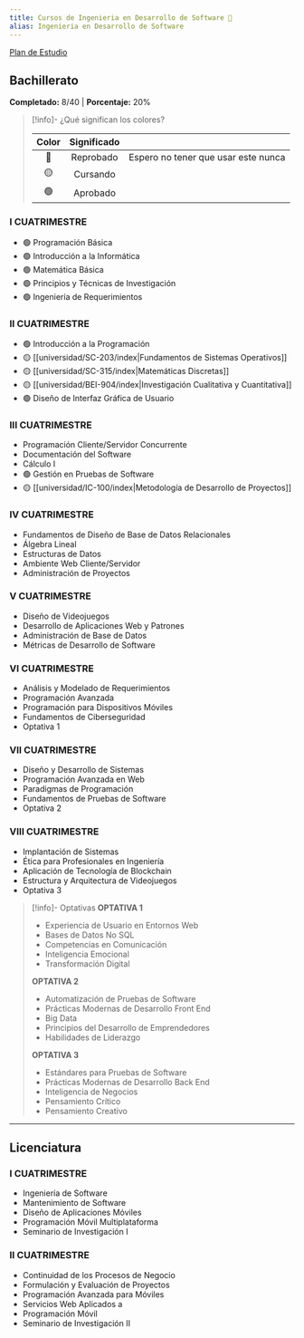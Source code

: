 ```yaml
---
title: Cursos de Ingenieria en Desarrollo de Software 📜
alias: Ingenieria en Desarrollo de Software
---
```

[Plan de Estudio](https://cdn.ufidelitas.ac.cr/wp-content/uploads/2024/08/05101715/UFidelitas_Plan-de-Estudios_Ing-en-Desarrollo-de-Software-compressed.pdf)

## **Bachillerato**
**Completado:** 8/40 | **Porcentaje:** 20%

>[!info]- ¿Qué significan los colores?
>
> | Color | Significado |                                     |
> |:-----:|:-----------:| ----------------------------------- |
> |  🔴   |  Reprobado  | Espero no tener que usar este nunca |
> |  🟡   |  Cursando   |                                      |
> |  🟢   |  Aprobado   |                                     |


### **I CUATRIMESTRE**
- 🟢 Programación Básica 
- 🟢 Introducción a la Informática 
- 🟢 Matemática Básica 
- 🟢 Principios y Técnicas de Investigación 
- 🟢 Ingeniería de Requerimientos 

### **II CUATRIMESTRE**
- 🟢 Introducción a la Programación
- 🟡 [[universidad/SC-203/index|Fundamentos de Sistemas Operativos]]
- 🟡 [[universidad/SC-315/index|Matemáticas Discretas]]
- 🟡 [[universidad/BEI-904/index|Investigación Cualitativa y Cuantitativa]]
- 🟢 Diseño de Interfaz Gráfica de Usuario 

### **III CUATRIMESTRE**
- Programación Cliente/Servidor Concurrente
- Documentación del Software
- Cálculo I
- 🟢 Gestión en Pruebas de Software 
- 🟡 [[universidad/IC-100/index|Metodología de Desarrollo de Proyectos]]

### **IV CUATRIMESTRE**
- Fundamentos de Diseño de Base de Datos Relacionales
- Álgebra Lineal
- Estructuras de Datos
- Ambiente Web Cliente/Servidor
- Administración de Proyectos

### **V CUATRIMESTRE**
- Diseño de Videojuegos
- Desarrollo de Aplicaciones Web y Patrones
- Administración de Base de Datos
- Métricas de Desarrollo de Software

### **VI CUATRIMESTRE**
- Análisis y Modelado de Requerimientos
- Programación Avanzada
- Programación para Dispositivos Móviles
- Fundamentos de Ciberseguridad
- Optativa 1

### **VII CUATRIMESTRE**
- Diseño y Desarrollo de Sistemas
- Programación Avanzada en Web
- Paradigmas de Programación
- Fundamentos de Pruebas de Software
- Optativa 2

### **VIII CUATRIMESTRE**
- Implantación de Sistemas
- Ética para Profesionales en Ingeniería
- Aplicación de Tecnología de Blockchain
- Estructura y Arquitectura de Videojuegos
- Optativa 3

>[!info]- Optativas
>**OPTATIVA 1**
>- Experiencia de Usuario en Entornos Web
>- Bases de Datos No SQL
>- Competencias en Comunicación
>- Inteligencia Emocional
>- Transformación Digital
>
>**OPTATIVA 2**
>- Automatización de Pruebas de Software
>- Prácticas Modernas de Desarrollo Front End
>- Big Data
>- Principios del Desarrollo de Emprendedores
>- Habilidades de Liderazgo
>
>**OPTATIVA 3**
>- Estándares para Pruebas de Software
>- Prácticas Modernas de Desarrollo Back End
>- Inteligencia de Negocios
>- Pensamiento Crítico
>- Pensamiento Creativo

---

## **Licenciatura**

### **I CUATRIMESTRE**
- Ingeniería de Software
- Mantenimiento de Software
- Diseño de Aplicaciones Móviles
- Programación Móvil Multiplataforma
- Seminario de Investigación I

### **II CUATRIMESTRE**
- Continuidad de los Procesos de Negocio
- Formulación y Evaluación de Proyectos
- Programación Avanzada para Móviles
- Servicios Web Aplicados a
- Programación Móvil
- Seminario de Investigación II
